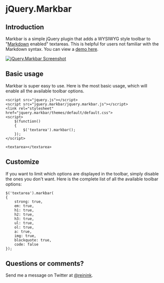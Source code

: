 jQuery.Markbar
==============

## Introduction

Markbar is a simple jQuery plugin that adds a WYSIWYG style toolbar to "[Markdown](http://daringfireball.net/projects/markdown/) enabled" textareas. This is helpful for users not familiar with the Markdown syntax. You can view a [demo here](http://reinink.me/markbar/).

[![jQuery.Markbar Screenshot](http://reinink.me/markbar/screenshot.png)](http://reinink.me/markbar/)

## Basic usage

Markbar is super easy to use. Here is the most basic usage, which will enable all the available toolbar options.

	<script src="jquery.js"></script>
	<script src="jquery.markbar/jquery.markbar.js"></script>
	<link rel="stylesheet" href="jquery.markbar/themes/default/default.css">
	<script>
		$(function()
		{
			$('textarea').markbar();
		});
	</script>

	<textarea></textarea>

## Customize

If you want to limit which options are displayed in the toolbar, simply disable the ones you don't want. Here is the complete list of all the available toolbar options:

	$('textarea').markbar(
	{
		strong: true,
		em: true,
		h1: true,
		h2: true,
		h3: true,
		ul: true,
		ol: true,
		a: true,
		img: true,
		blockquote: true,
		code: false
	});

## Questions or comments?

Send me a message on Twitter at [@reinink](https://twitter.com/reinink).